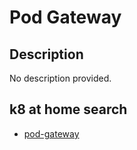 # Pod Gateway

## Description

No description provided.

## k8 at home search

- [pod-gateway](https://nanne.dev/k8s-at-home-search/#/pod-gateway)
